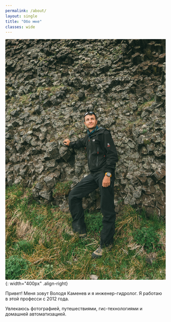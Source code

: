 ```yaml
---
permalink: /about/
layout: single
title: "Обо мне"
classes: wide
---
```

![image-right](../assets/images/pages/about/me.jpg){: width="400px" .align-right}

Привет! Меня зовут Володя Каменев и я инженер-гидролог. Я работаю в этой професси с 2012 года.

Увлекаюсь фотографией, путешествиями, гис-технологиями и домашней автоматизацией.